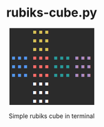 <h1 align="center">rubiks-cube.py</h1>
<p align="center"><img src='img/cube.png'/></p>
<p  align="center">Simple rubiks cube in terminal</p>